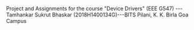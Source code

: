 Project and Assignments for the course "Device Drivers" (EEE G547) --- Tamhankar Sukrut Bhaskar (2018H1400134G)---BITS Pilani, K. K. Birla Goa Campus
